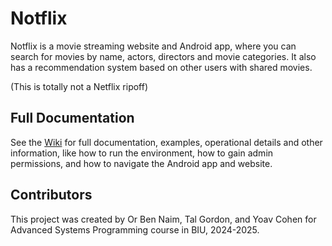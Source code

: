 # Notflix
Notflix is a movie streaming website and Android app, where you can search for movies by name, actors, directors and movie categories.
It also has a recommendation system based on other users with shared movies.

(This is totally not a Netflix ripoff)
## Full Documentation
See the [Wiki](https://github.com/Tal-Gordon/Notflix-v4.0/wiki) for full documentation, examples, operational details and other information, like how to run the environment, how to gain admin permissions, and how to navigate the Android app and website.
## Contributors 
This project was created by Or Ben Naim, Tal Gordon, and Yoav Cohen for Advanced Systems Programming course in BIU, 2024-2025.
